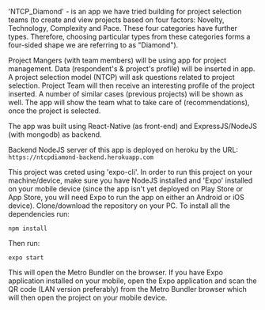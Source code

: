 'NTCP_Diamond' - is an app we have tried building for project selection teams (to create and view projects based on four factors: Novelty, Technology, Complexity and Pace. These four categories have further types. Therefore, choosing particular types from these categories forms a four-sided shape we are referring to as "Diamond").

Project Mangers (with team members) will be using app for project management. Data (respondent's & project's profile) will be inserted in app. A project selection model (NTCP) will ask questions related to project selection. Project Team will then receive an interesting profile of the project inserted. A number of similar cases (previous projects) will be shown as well. The app will show the team what to take care of (recommendations), once the project is selected.	


The app was built using React-Native (as front-end) and ExpressJS/NodeJS (with mongodb) as backend.


Backend NodeJS server of this app is deployed on heroku by the URL: ```https://ntcpdiamond-backend.herokuapp.com```


This project was creted using 'expo-cli'. In order to run this project on your machine/device, make sure you have NodeJS installed and 'Expo' installed on your mobile device (since the app isn't yet deployed on Play Store or App Store, you will need Expo to run the app on either an Android or iOS device).
Clone/download the repository on your PC. To install all the dependencies run: 

```npm install```

Then run: 

```expo start```


This will open the Metro Bundler on the browser. If you have Expo application installed on your mobile, open the Expo application and scan the QR code (LAN version preferably) from the Metro Bundler browser which will then open the project on your mobile device.


